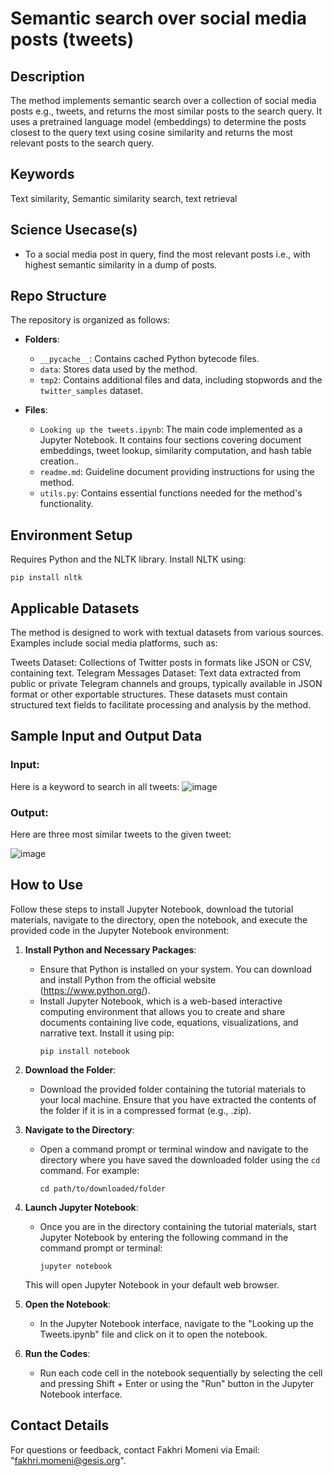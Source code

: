 # Semantic search over social media posts (tweets)

## Description
The method implements semantic search over a collection of social media posts e.g., tweets, and returns the most similar posts to the search query. It uses a pretrained language model (embeddings) to determine the posts closest to the query text using cosine similarity and returns the most relevant posts to the search query.  

## Keywords
Text similarity, Semantic similarity search, text retrieval 

## Science Usecase(s)
- To a social media post in query, find the most relevant posts i.e., with highest semantic similarity in a dump of posts.   

## Repo Structure
The repository is organized as follows:
- **Folders**:
  - `__pycache__`: Contains cached Python bytecode files.
  - `data`: Stores data used by the method.
  - `tmp2`: Contains additional files and data, including stopwords and the `twitter_samples` dataset.

- **Files**:
  - `Looking up the tweets.ipynb`: The main code implemented as a Jupyter Notebook. It contains four sections covering document embeddings, tweet lookup, similarity computation, and hash table creation..
  - `readme.md`: Guideline document providing instructions for using the method.
  - `utils.py`: Contains essential functions needed for the method's functionality.
  

## Environment Setup
Requires Python and the NLTK library. Install NLTK using:

```
pip install nltk
```


## Applicable Datasets
The method is designed to work with textual datasets from various sources. Examples include social media platforms, such as:

Tweets Dataset: Collections of Twitter posts in formats like JSON or CSV, containing text.
Telegram Messages Dataset: Text data extracted from public or private Telegram channels and groups, typically available in JSON format or other exportable structures.
These datasets must contain structured text fields to facilitate processing and analysis by the method.

## Sample Input and Output Data
### Input:
Here is a keyword to search in all tweets:
![image](https://github.com/user-attachments/assets/20f30a39-6522-406f-b3d2-a9eb3fe9e040)

### Output:
Here are three most similar tweets to the given tweet:

![image](https://github.com/user-attachments/assets/79c608f4-ab49-4215-b5fe-b68205e424aa)


## How to Use
Follow these steps to install Jupyter Notebook, download the tutorial materials, navigate to the directory, open the notebook, and execute the provided code in the Jupyter Notebook environment:

1. **Install Python and Necessary Packages**:
   - Ensure that Python is installed on your system. You can download and install Python from the official website (https://www.python.org/).
   - Install Jupyter Notebook, which is a web-based interactive computing environment that allows you to create and share documents containing live code, equations, visualizations, and narrative text. Install it using pip:
     ```
     pip install notebook
     ```

2. **Download the Folder**:
   - Download the provided folder containing the tutorial materials to your local machine. Ensure that you have extracted the contents of the folder if it is in a compressed format (e.g., .zip).

3. **Navigate to the Directory**:
   - Open a command prompt or terminal window and navigate to the directory where you have saved the downloaded folder using the `cd` command. For example:
     ```
     cd path/to/downloaded/folder
     ```

4. **Launch Jupyter Notebook**:
   - Once you are in the directory containing the tutorial materials, start Jupyter Notebook by entering the following command in the command prompt or terminal:
     ```
     jupyter notebook
     ```
   This will open Jupyter Notebook in your default web browser.

5. **Open the Notebook**:
   - In the Jupyter Notebook interface, navigate to the "Looking up the Tweets.ipynb" file and click on it to open the notebook.

6. **Run the Codes**:
   - Run each code cell in the notebook sequentially by selecting the cell and pressing Shift + Enter or using the "Run" button in the Jupyter Notebook interface.

## Contact Details
For questions or feedback, contact Fakhri Momeni via Email: "fakhri.momeni@gesis.org".






